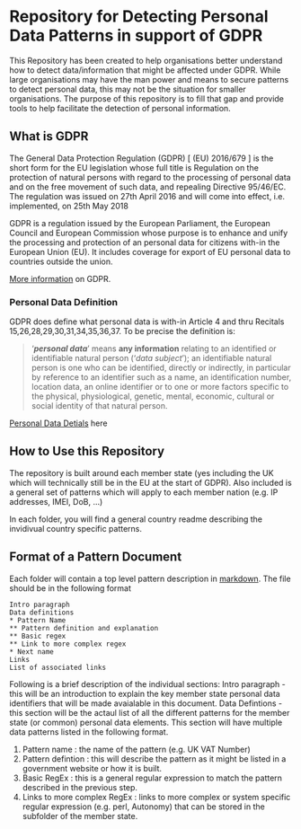 # Repository for Detecting Personal Data Patterns in support of GDPR
This Repository has been created to help organisations better understand how to detect data/information that might be affected under GDPR. While large organisations may have the man power and means to secure patterns to detect personal data, this may not be the situation for smaller organisations.
The purpose of this repository is to fill that gap and provide tools to help facilitate the detection of personal information.

## What is GDPR
The General Data Protection Regulation (GDPR) [ (EU) 2016/679 ] is the short form for the EU legislation whose full title is Regulation on the protection of natural persons with regard to the processing of personal data and on the free movement of such data, and repealing Directive 95/46/EC. The regulation was issued on 27th April 2016 and will come into effect, i.e. implemented, on 25th May 2018

GDPR is a regulation issued by the European Parliament​, the European Council​ and European Commission whose purpose is to enhance and unify the processing and protection of an personal data for citizens with-in the European Union (EU). It includes coverage for export of EU personal data to countries outside the union.

[More information](docs/gdprinfomration.md) on GDPR.

### Personal Data Definition
GDPR does define what personal data is with-in Article 4 and thru Recitals 15,26,28,29,30,31,34,35,36,37. To be precise the definition is:
> ‘***personal data***’ means **any information** relating to an identified or identifiable natural person (‘*data subject*’); an identifiable natural person is one who can be identified, directly or indirectly, in particular by reference to an identifier such as a name, an identification number, location data, an online identifier or to one or more factors specific to the physical, physiological, genetic, mental, economic, cultural or social identity of that natural person.

[Personal Data Detials](whatispersonaldata.md) here

## How to Use this Repository
The repository is built around each member state (yes including the UK which will technically still be in the EU at the start of GDPR). Also included is a general set of patterns which will apply to each member nation (e.g. IP addresses, IMEI, DoB, ...)

In each folder, you will find a general country readme describing the invidivual country specific patterns.

## Format of a Pattern Document
Each folder will contain a top level pattern description in [markdown](https://daringfireball.net/projects/markdown/). The file should be in the following format
```
Intro paragraph
Data definitions
* Pattern Name
** Pattern definition and explanation
** Basic regex
** Link to more complex regex
* Next name
Links
List of associated links
```
Following is a brief description of the individual sections:
Intro paragraph - this will be an introduction to explain the key member state personal data identifiers that will be made avaialable in this document.
Data Defintions - this section will be the actaul list of all the different patterns for the member state (or common) personal data elements. This section will have multiple data patterns listed in the following format.
1. Pattern name : the name of the pattern (e.g. UK VAT Number)
2. Pattern defintion : this will describe the pattern as it might be listed in a government website or how it is built.
3. Basic RegEx : this is a general regular expression to match the pattern described in the previous step.
4. Links to more complex RegEx : links to more complex or system specific regular expression (e.g. perl, Autonomy) that can be stored in the subfolder of the member state.

